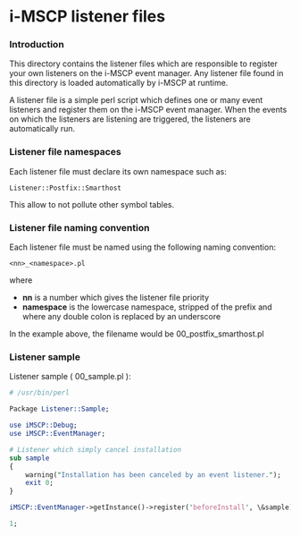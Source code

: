 i-MSCP listener files
=====================

### Introduction

This directory contains the listener files which are responsible to register your own listeners on the i-MSCP event
manager. Any listener file found in this directory is loaded automatically by i-MSCP at runtime.

A listener file is a simple perl script which defines one or many event listeners and register them on the i-MSCP event
manager. When the events on which the listeners are listening are triggered, the listeners are automatically run.

### Listener file namespaces

Each listener file must declare its own namespace such as:

    Listener::Postfix::Smarthost

This allow to not pollute other symbol tables.

### Listener file naming convention

Each listener file must be named using the following naming convention:

    <nn>_<namespace>.pl

where

  * **nn** is a number which gives the listener file priority
  * **namespace** is the lowercase namespace, stripped of the prefix and where any double colon is replaced by an underscore

In the example above, the filename would be 00_postfix_smarthost.pl

### Listener sample

Listener sample ( 00_sample.pl ):

```perl
# /usr/bin/perl

Package Listener::Sample;

use iMSCP::Debug;
use iMSCP::EventManager;

# Listener which simply cancel installation
sub sample
{
    warning("Installation has been canceled by an event listener.");
    exit 0;
}

iMSCP::EventManager->getInstance()->register('beforeInstall', \&sample);

1;
```
